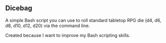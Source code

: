 ## Dicebag 

A simple Bash script you can use to roll standard tabletop RPG die (d4, d6, d8, d10, d12, d20) via the command line.

Created because I want to improve my Bash scripting skills.

